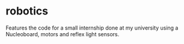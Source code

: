 # robotics

Features the code for a small internship done at my university using a Nucleoboard, motors and reflex light sensors.
